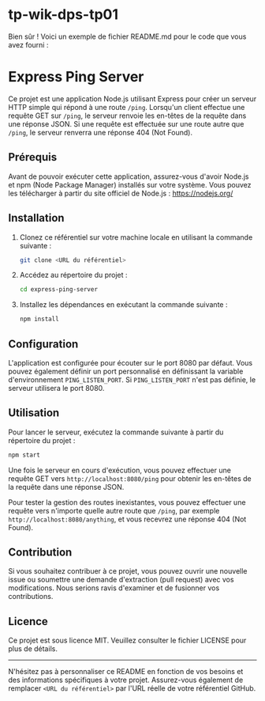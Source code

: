 # tp-wik-dps-tp01
Bien sûr ! Voici un exemple de fichier README.md pour le code que vous avez fourni :

# Express Ping Server

Ce projet est une application Node.js utilisant Express pour créer un serveur HTTP simple qui répond à une route `/ping`. Lorsqu'un client effectue une requête GET sur `/ping`, le serveur renvoie les en-têtes de la requête dans une réponse JSON. Si une requête est effectuée sur une route autre que `/ping`, le serveur renverra une réponse 404 (Not Found).

## Prérequis

Avant de pouvoir exécuter cette application, assurez-vous d'avoir Node.js et npm (Node Package Manager) installés sur votre système. Vous pouvez les télécharger à partir du site officiel de Node.js : https://nodejs.org/

## Installation

1. Clonez ce référentiel sur votre machine locale en utilisant la commande suivante :

   ```bash
   git clone <URL du référentiel>
   ```

2. Accédez au répertoire du projet :

   ```bash
   cd express-ping-server
   ```

3. Installez les dépendances en exécutant la commande suivante :

   ```bash
   npm install
   ```

## Configuration

L'application est configurée pour écouter sur le port 8080 par défaut. Vous pouvez également définir un port personnalisé en définissant la variable d'environnement `PING_LISTEN_PORT`. Si `PING_LISTEN_PORT` n'est pas définie, le serveur utilisera le port 8080.

## Utilisation

Pour lancer le serveur, exécutez la commande suivante à partir du répertoire du projet :

```bash
npm start
```

Une fois le serveur en cours d'exécution, vous pouvez effectuer une requête GET vers `http://localhost:8080/ping` pour obtenir les en-têtes de la requête dans une réponse JSON.

Pour tester la gestion des routes inexistantes, vous pouvez effectuer une requête vers n'importe quelle autre route que `/ping`, par exemple `http://localhost:8080/anything`, et vous recevrez une réponse 404 (Not Found).

## Contribution

Si vous souhaitez contribuer à ce projet, vous pouvez ouvrir une nouvelle issue ou soumettre une demande d'extraction (pull request) avec vos modifications. Nous serions ravis d'examiner et de fusionner vos contributions.

## Licence

Ce projet est sous licence MIT. Veuillez consulter le fichier LICENSE pour plus de détails.

---

N'hésitez pas à personnaliser ce README en fonction de vos besoins et des informations spécifiques à votre projet. Assurez-vous également de remplacer `<URL du référentiel>` par l'URL réelle de votre référentiel GitHub.